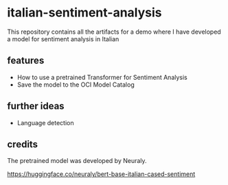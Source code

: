 # italian-sentiment-analysis
This repository contains all the artifacts for a demo where I have developed a model for sentiment analysis in Italian

## features
* How to use a pretrained Transformer for Sentiment Analysis
* Save the model to the OCI Model Catalog

## further ideas
* Language detection

## credits
The pretrained model was developed by Neuraly.

https://huggingface.co/neuraly/bert-base-italian-cased-sentiment

